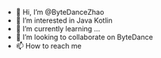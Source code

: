 - 👋 Hi, I’m @ByteDanceZhao
- 👀 I’m interested in Java Kotlin
- 🌱 I’m currently learning ...
- 💞️ I’m looking to collaborate on ByteDance
- 📫 How to reach me 

